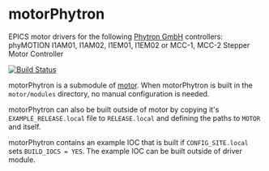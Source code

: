 # motorPhytron
EPICS motor drivers for the following [Phytron GmbH](https://www.phytron.eu/) controllers: phyMOTION I1AM01, I1AM02, I1EM01, I1EM02 or MCC-1, MCC-2 Stepper Motor Controller

[![Build Status](https://github.com/epics-motor/motorPhytron/actions/workflows/ci-scripts-build.yml/badge.svg)](https://github.com/epics-motor/motorPhytron/actions/workflows/ci-scripts-build.yml)
<!--[![Build Status](https://travis-ci.org/epics-motor/motorPhytron.png)](https://travis-ci.org/epics-motor/motorPhytron)-->

motorPhytron is a submodule of [motor](https://github.com/epics-modules/motor).  When motorPhytron is built in the ``motor/modules`` directory, no manual configuration is needed.

motorPhytron can also be built outside of motor by copying it's ``EXAMPLE_RELEASE.local`` file to ``RELEASE.local`` and defining the paths to ``MOTOR`` and itself.

motorPhytron contains an example IOC that is built if ``CONFIG_SITE.local`` sets ``BUILD_IOCS = YES``.  The example IOC can be built outside of driver module.
